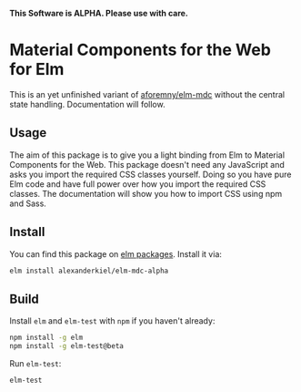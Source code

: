 **This Software is ALPHA. Please use with care.**

# Material Components for the Web for Elm

This is an yet unfinished variant of [aforemny/elm-mdc][1] without the central state handling. Documentation will follow.

## Usage

The aim of this package is to give you a light binding from Elm to Material Components for the Web. This package doesn't need any JavaScript and asks you import the required CSS classes yourself. Doing so you have pure Elm code and have full power over how you import the required CSS classes. The documentation will show you how to import CSS using npm and Sass.

## Install

You can find this package on [elm packages][2]. Install it via:

```bash
elm install alexanderkiel/elm-mdc-alpha
```

## Build

Install `elm` and `elm-test` with `npm` if you haven't already:

```bash
npm install -g elm
npm install -g elm-test@beta
```

Run `elm-test`:

```bash
elm-test
```

[1]: <https://github.com/aforemny/elm-mdc>
[2]: <https://package.elm-lang.org/packages/alexanderkiel/elm-mdc-alpha/latest/>
